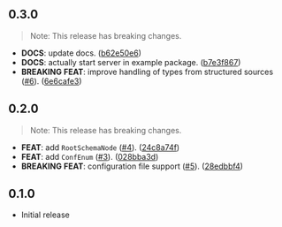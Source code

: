 ## 0.3.0

> Note: This release has breaking changes.

 - **DOCS**: update docs. ([b62e50e6](https://github.com/blaugold/conf.git/commit/b62e50e69ab985875016565c372a91d5c38f7f3a))
 - **DOCS**: actually start server in example package. ([b7e3f867](https://github.com/blaugold/conf.git/commit/b7e3f8672088254a014d1a5f6f0309189ec84aae))
 - **BREAKING** **FEAT**: improve handling of types from structured sources ([#6](https://github.com/blaugold/conf.git/issues/6)). ([6e6cafe3](https://github.com/blaugold/conf.git/commit/6e6cafe36aed6746d65e186243526622bf42d979))

## 0.2.0

> Note: This release has breaking changes.

 - **FEAT**: add `RootSchemaNode` ([#4](https://github.com/blaugold/conf.git/issues/4)). ([24c8a74f](https://github.com/blaugold/conf.git/commit/24c8a74f0e095e311e9a7876e67e29f96d35fb8c))
 - **FEAT**: add `ConfEnum` ([#3](https://github.com/blaugold/conf.git/issues/3)). ([028bba3d](https://github.com/blaugold/conf.git/commit/028bba3dec6aaaf54fc5d30365a2af79f764b5d3))
 - **BREAKING** **FEAT**: configuration file support ([#5](https://github.com/blaugold/conf.git/issues/5)). ([28edbbf4](https://github.com/blaugold/conf.git/commit/28edbbf463d1e6ad35f811d6e4a885a852092266))

## 0.1.0

 - Initial release

